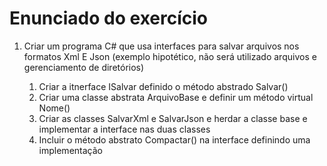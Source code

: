 # Enunciado do exercício

1. Criar um programa C# que usa interfaces para salvar arquivos nos formatos Xml E Json (exemplo hipotético, não será utilizado arquivos e gerenciamento de diretórios)

   1. Criar a itnerface ISalvar definido o método abstrado Salvar()
   2. Criar uma classe abstrata ArquivoBase e definir um método virtual Nome()
   3. Criar as classes SalvarXml e SalvarJson e herdar a classe base e implementar a interface nas duas classes
   4. Incluir o método abstrato Compactar() na interface definindo uma implementação


